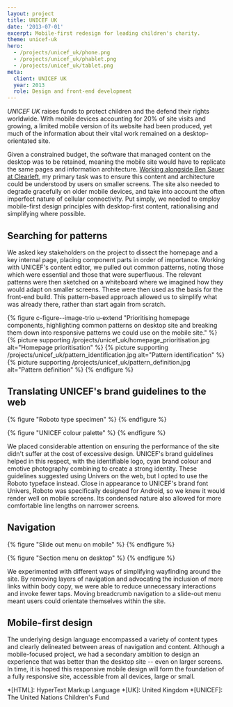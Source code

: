 ```yaml
---
layout: project
title: UNICEF UK
date: '2013-07-01'
excerpt: Mobile-first redesign for leading children's charity.
theme: unicef-uk
hero:
  - /projects/unicef_uk/phone.png
  - /projects/unicef_uk/phablet.png
  - /projects/unicef_uk/tablet.png
meta:
  client: UNICEF UK
  year: 2013
  role: Design and front-end development
---
```

_UNICEF UK_ raises funds to protect children and the defend their rights worldwide. With mobile devices accounting for 20% of site visits and growing, a limited mobile version of its website had been produced, yet much of the information about their vital work remained on a desktop-orientated site.

Given a constrained budget, the software that managed content on the desktop was to be retained, meaning the mobile site would have to replicate the same pages and information architecture. [Working alongside Ben Sauer at Clearleft][1], my primary task was to ensure this content and architecture could be understood by users on smaller screens. The site also needed to degrade gracefully on older mobile devices, and take into account the often imperfect nature of cellular connectivity. Put simply, we needed to employ mobile-first design principles with desktop-first content, rationalising and simplifying where possible.

## Searching for patterns
We asked key stakeholders on the project to dissect the homepage and a key internal page, placing component parts in order of importance. Working with UNICEF's content editor, we pulled out common patterns, noting those which were essential and those that were superfluous. The relevant patterns were then sketched on a whiteboard where we imagined how they would adapt on smaller screens. These were then used as the basis for the front-end build. This pattern-based approach allowed us to simplify what was already there, rather than start again from scratch.

{% figure c-figure--image-trio u-extend "Prioritising homepage components, highlighting common patterns on desktop site and breaking them down into responsive patterns we could use on the mobile site." %}
{% picture supporting /projects/unicef_uk/homepage_prioritisation.jpg alt="Homepage prioritisation" %}
{% picture supporting /projects/unicef_uk/pattern_identification.jpg alt="Pattern identification" %}
{% picture supporting /projects/unicef_uk/pattern_definition.jpg alt="Pattern definition" %}
{% endfigure %}

## Translating UNICEF's brand guidelines to the web
{% figure "Roboto type specimen" %}
{% endfigure %}

{% figure "UNICEF colour palette" %}
{% endfigure %}

We placed considerable attention on ensuring the performance of the site didn't suffer at the cost of excessive design. UNICEF's brand guidelines helped in this respect, with the identifiable logo, cyan brand colour and emotive photography combining to create a strong identity. These guidelines suggested using Univers on the web, but I opted to use the Roboto typeface instead. Close in appearance to UNICEF's brand font Univers, Roboto was specifically designed for Android, so we knew it would render well on mobile screens. Its condensed nature also allowed for more comfortable line lengths on narrower screens.

## Navigation
{% figure "Slide out menu on mobile" %}
{% endfigure %}

{% figure "Section menu on desktop" %}
{% endfigure %}

We experimented with different ways of simplifying wayfinding around the site. By removing layers of navigation and advocating the inclusion of more links within body copy, we were able to reduce unnecessary interactions and invoke fewer taps. Moving breadcrumb navigation to a slide-out menu meant users could orientate themselves within the site.

## Mobile-first design
The underlying design language encompassed a variety of content types and clearly delineated between areas of navigation and content. Although a mobile-focused project, we had a secondary ambition to design an experience that was better than the desktop site -- even on larger screens. In time, it is hoped this responsive mobile design will form the foundation of a fully responsive site, accessible from all devices, large or small.

[1]: http://clearleft.com/made/unicef

*[HTML]: HyperText Markup Language
*[UK]: United Kingdom
*[UNICEF]: The United Nations Children's Fund
